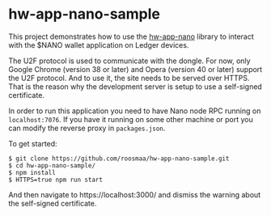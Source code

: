 # hw-app-nano-sample

This project demonstrates how to use the [hw-app-nano](https://github.com/roosmaa/hw-app-nano/) library to interact with the $NANO wallet application on Ledger devices.

The U2F protocol is used to communicate with the dongle. For now, only Google Chrome (version 38 or later) and Opera (version 40 or later) support the U2F protocol. And to use it, the site needs to be served over HTTPS. That is the reason why the development server is setup to use a self-signed certificate.

In order to run this application you need to have Nano node RPC running on `localhost:7076`. If you have it running on some other machine or port you can modify the reverse proxy in `packages.json`.

To get started:

```
$ git clone https://github.com/roosmaa/hw-app-nano-sample.git
$ cd hw-app-nano-sample/
$ npm install
$ HTTPS=true npm run start
```

And then navigate to https://localhost:3000/ and dismiss the warning about the self-signed certificate.